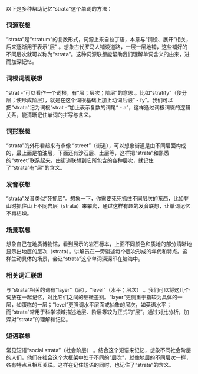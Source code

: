以下是多种帮助记忆“strata”这个单词的方法：

### 词源联想
“strata”是“stratum”的复数形式，词源上来自拉丁语，本意与“铺设、展开”相关，后来逐渐用于表示“层” 。想象古代罗马人铺设道路，一层一层地铺，这些铺好的不同层次就可以称为“strata”。这种词源联想能帮助我们理解单词含义的由来，进而加深记忆。

### 词根词缀联想
“strat -”可以看作一个词根，有“层；层次；阶层”的意思 。比如“stratify”（使分层；使形成阶层），就是在这个词根基础上加上动词后缀“ - fy”。我们可以把“strata”记为词根“strat -”加上表示复数的词尾“ - a”，这样通过词根词缀的逻辑关系，能清晰记住单词的拼写与含义。

### 词形联想
“strata”的外形看起来有点像 “street”（街道），可以想象街道是由不同层面构成的，最上面是柏油层，下面还有沙石层、土层等，这样把“strata”和熟悉的“street”联系起来，由街道联想到它所包含的各种层次，就记住了“strata”有“层”的含义。

### 发音联想
“strata”发音类似“死抓它”。想象一下，你需要死死抓住不同层次的东西，比如登山时抓住山上不同岩层（strata）来攀爬，通过这样有趣的发音联想，让单词记忆不再枯燥。

### 场景联想
想象自己在地质博物馆，看到展示的岩石标本，上面不同颜色和质地的部分清晰地显示出地层的层次（strata）。讲解员在一旁讲述每个层次形成的年代和特点。这样生动具体的场景，会让“strata”这个单词深深印在脑海中。

### 相关词汇联想
与“strata”相关的词有“layer”（层），“level”（水平；层次） 。我们可以将这几个词放在一起记忆，对比它们之间的细微差别。“layer”更侧重于指较为具体的一层，如蛋糕的一层；“level”更强调水平层面或抽象的层次，如英语水平；而“strata”常用于科学领域描述地层、阶层等较为正式的“层”。通过对比分析，加深对“strata”的理解和记忆。

### 短语联想
常见短语“social strata”（社会阶层） 。结合这个短语来记忆，想象不同社会阶层的人们，他们在社会这个大框架中处于不同的“层次”，就像地层的不同层次一样，各有特点且相互关联。这样在记住短语的同时，也记住了“strata”的含义。 